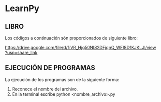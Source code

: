 # LearnPy

## LIBRO
Los códigos a continuación són proporcionados de siguiente libro:

https://drive.google.com/file/d/1iVR_Hjg50NI82DFjqnQ_WFI8D1KJKLJl/view?usp=share_link 

## EJECUCIÓN DE PROGRAMAS
La ejecución de los programas son de la siguiente forma:
1. Reconoce el nombre del archivo.
2. En la terminal escribe python <nombre_archivo>.py